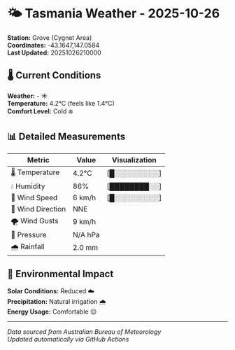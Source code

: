 # 🌤️ Tasmania Weather - 2025-10-26

**Station:** Grove (Cygnet Area)  
**Coordinates:** -43.1647,147.0584  
**Last Updated:** 20251026210000

## 🌡️ Current Conditions

**Weather:** - ☀️  
**Temperature:** 4.2°C (feels like 1.4°C)  
**Comfort Level:** Cold ❄️

## 📊 Detailed Measurements

| Metric | Value | Visualization |
|--------|-------|---------------|
| 🌡️ Temperature | 4.2°C | [█░░░░░░░░░] |
| 💧 Humidity | 86% | [████████░░] |
| 💨 Wind Speed | 6 km/h | [█░░░░░░░░░] |
| 🧭 Wind Direction | NNE | |
| 🌪️ Wind Gusts | 9 km/h | |
| 🔽 Pressure | N/A hPa | |
| 🌧️ Rainfall | 2.0 mm | |

## 🌱 Environmental Impact

**Solar Conditions:** Reduced ☁️  
**Precipitation:** Natural irrigation 🌧️  
**Energy Usage:** Comfortable 😌

---
*Data sourced from Australian Bureau of Meteorology*  
*Updated automatically via GitHub Actions*
